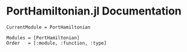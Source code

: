 # PortHamiltonian.jl Documentation

```@meta
CurrentModule = PortHamiltonian
```

```@autodocs
Modules = [PortHamiltonian]
Order   = [:module, :function, :type]
```

